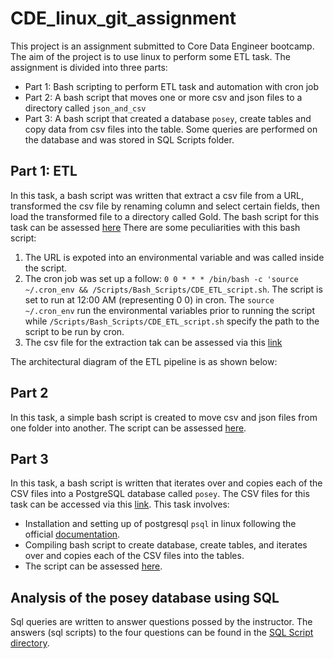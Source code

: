 # CDE_linux_git_assignment

This project is an assignment submitted to Core Data Engineer bootcamp. The aim of the project is to use linux to perform some ETL task. The assignment is divided into three parts:

- Part 1: Bash scripting to perform ETL task and automation with cron job
- Part 2: A bash script that moves one or more csv and json files to a directory called `json_and_csv`
- Part 3: A bash script that created a database `posey`, create tables and copy data from csv files into the table. Some queries are performed on the database and was stored in SQL Scripts folder.

## Part 1: ETL

In this task, a bash script was written that extract a csv file from a URL, transformed the csv file by renaming column and select certain fields, then load the transformed file to a directory called Gold. The bash script for this task can be assessed [here](./Scripts/Bash_Scripts/CDE_ETL_script.sh) There are some peculiarities with this bash script:

1. The URL is expoted into an environmental variable and was called inside the script.
2. The cron job was set up a follow: `0 0 * * * /bin/bash -c 'source ~/.cron_env && /Scripts/Bash_Scripts/CDE_ETL_script.sh`. The script is set to run at 12:00 AM (representing 0 0) in cron. The `source ~/.cron_env` run the environmental variables prior to running the script while `/Scripts/Bash_Scripts/CDE_ETL_script.sh` specify the path to the script to be run by cron.
3. The csv file for the extraction tak can be assessed via this [link](https://www.stats.govt.nz/assets/Uploads/Annual-enterprise-survey/Annual-enterprise-survey-2023-financial-year-provisional/Download-data/annual-enterprise-survey-2023-financial-year-provisional.csv)

The architectural diagram of the ETL pipeline is as shown below:

## Part 2

In this task, a simple bash script is created to move csv and json files from one folder into another. The script can be assessed [here](./Scripts/Bash_Scripts/move_csv_json.sh).

## Part 3

In this task, a bash script is written that iterates over and copies each of the CSV files into a PostgreSQL database called `posey`. The CSV files for this task can be accessed via this [link](https://github.com/jdbarillas/parchposey/tree/master/data-raw). This task involves:

- Installation and setting up of postgresql `psql` in linux following the official [documentation](https://documentation.ubuntu.com/server/how-to/databases/install-postgresql/).
- Compiling bash script to create database, create tables, and iterates over and copies each of the CSV files into the tables.
- The script can be assessed [here](./Scripts/Bash_Scripts/parch_and_posey.sh).

## Analysis of the posey database using SQL

Sql queries are written to answer questions possed by the instructor. The answers (sql scripts) to the four questions can be found in the [SQL Script directory](./Scripts/SQL_Scripts/).
